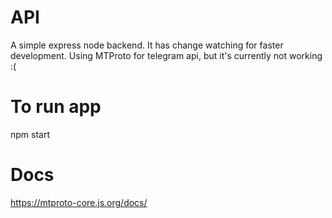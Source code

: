 # API
A simple express node backend. It has change watching for faster development.
Using MTProto for telegram api, but it's currently not working :(


# To run app 

npm start

# Docs

https://mtproto-core.js.org/docs/